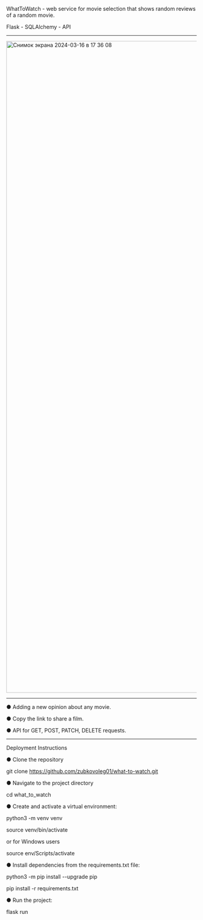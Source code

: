 WhatToWatch - web service for movie selection that shows random reviews of a random movie.

Flask - SQLAlchemy - API
_______________________________________________________________________________________________________________________________________________

<img width="1724" alt="Снимок экрана 2024-03-16 в 17 36 08" src="https://github.com/zubkovoleg01/what-to-watch/assets/120819704/2195409c-fae3-454d-87bd-f4536261f868">

_______________________________________________________________________________________________________________________________________________

● Adding a new opinion about any movie.

● Сopy the link to share a film.

● API for GET, POST, PATCH, DELETE requests.

_______________________________________________________________________________________________________________________________________________

Deployment Instructions

● Clone the repository

git clone https://github.com/zubkovoleg01/what-to-watch.git

● Navigate to the project directory

cd what_to_watch

● Create and activate a virtual environment:

python3 -m venv venv

source venv/bin/activate

or for Windows users

source env/Scripts/activate

● Install dependencies from the requirements.txt file:

python3 -m pip install --upgrade pip


pip install -r requirements.txt


● Run the project:

flask run

